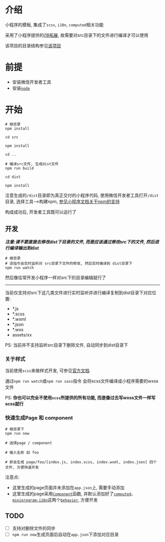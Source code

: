 # 介绍

小程序的模板, 集成了`scss`, `i18n`, `computed`相关功能

采用了小程序提供的[i18拓展](https://developers.weixin.qq.com/miniprogram/dev/extended/utils/miniprogram-i18n/quickstart.html), 故需要对src目录下的文件进行编译才可以使用

该项目的目录结构参见[该项目](https://github.com/wechat-miniprogram/miniprogram-i18n/tree/master/examples)

# 前提

- 安装微信开发者工具
- 安装[`node`](https://nodejs.org/en/)

# 开始

```
# 根目录
npm install

cd src

npm install

cd ..

# 编译src文件, 生成dist文件
npm run build

cd dist

npm install

```

注意生成的`/dist`目录即为真正交付的小程序代码, 使用微信开发者工具打开`/dist`目录, 选择工具-->构建npm, [参见小程序文档关于npm的支持](https://developers.weixin.qq.com/miniprogram/dev/devtools/npm.html)

构成成功后, 开发者工具既可以运行了

## 开发

***注意:请不要直接去修改dist下目录的文件, 而是应该通过修改src下的文件, 然后进行编译输出到dist***

```
# 根目录
# 该指令会实时监听对 src目录下文件的修改, 然后实时编译到 dist目录下
npm run watch
```

然后像往常开发小程序一样对src下的目录编辑就行了

---

当前仅支持对src下这几类文件进行实时监听并进行编译复制到dist目录下对应位置:

- *.js
- *.scss
- *.wxml
- *.json
- *.wxs
- assets/xx

PS: 当前并不支持监听src目录下删除文件, 自动同步到dist目录下

### 关于样式

当前使用`scss`来做样式开发, 可参见[官方文档](https://sass-lang.com/)

通过`npm run watch`或`npm run sass`指令 会将scss文件编译成小程序需要的wxss文件

PS: **你也可以完全不使用`scss`所提供的所有功能, 而是像过去写wxss文件一样写scss就行**

### 快速生成Page 和 component

```
# 根目录下
npm run new

# 选择page / component

# 输入名称 如 foo

# 即会生成 page/foo/[index.js, index.scss, index.wxml, index.json] 四个文件, 方便快速开发

```

注意点:

- 这里生成的page页面并未添加在`app.json`上, 需要手动添加
- 这里生成的page采用[`Component`](https://developers.weixin.qq.com/miniprogram/dev/reference/api/Component.html)函数, 并默认添加好了[`computed`](https://developers.weixin.qq.com/miniprogram/dev/extended/utils/computed.html)、[`miniprogram-i18n`](https://developers.weixin.qq.com/miniprogram/dev/extended/utils/miniprogram-i18n/quickstart.html)这两个[`behavior`](https://developers.weixin.qq.com/miniprogram/dev/reference/api/Behavior.html), 方便开发

## TODO

- [ ] 支持对删除文件的同步
- [ ] `npm run new`生成页面后自动在`app.json`下添加对应目录